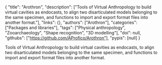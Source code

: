 {
  "title": "Arothron",
  "description": ["Tools of Virtual Anthropology to build virtual cavities as endocasts, to align two disarticulated models belonging to the same specimen, and functions to import and export format files into another format."],
  "links": {},
  "authors": ["Arothron"],
  "categories": ["Packages and libraries"],
  "tags": ["Physical anthropology", "Zooarchaeology", "Shape recognition", "3D modelling"],
  "doi": null,
  "githubs": ["https://github.com/AProfico/Arothron"],
  "pypis": [null]
}

<!-- Generated by csv2md.R – do not edit by hand -->

Tools of Virtual Anthropology to build virtual cavities as endocasts, to align two disarticulated models belonging to the same specimen, and functions to import and export format files into another format.